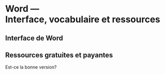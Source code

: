 # Word —<br>Interface, vocabulaire et ressources

## Interface de Word

## Ressources gratuites et payantes

Est-ce la bonne version?